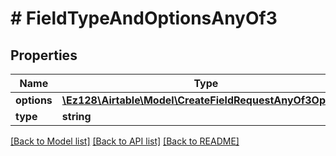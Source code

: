 # # FieldTypeAndOptionsAnyOf3

## Properties

Name | Type | Description | Notes
------------ | ------------- | ------------- | -------------
**options** | [**\Ez128\Airtable\Model\CreateFieldRequestAnyOf3Options**](CreateFieldRequestAnyOf3Options.md) |  |
**type** | **string** |  |

[[Back to Model list]](../../README.md#models) [[Back to API list]](../../README.md#endpoints) [[Back to README]](../../README.md)
